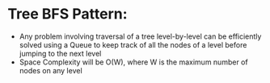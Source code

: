 # Tree BFS Pattern:

* Any problem involving traversal of a tree level-by-level can be efficiently solved using a Queue to keep track of all the nodes of a level before jumping to the next level
* Space Complexity will be O(W), where W is the maximum number of nodes on any level